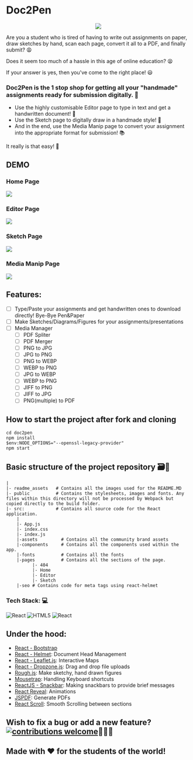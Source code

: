 # Doc2Pen

<p align="center"><img src="readme_assets/doc2pen.gif"></p>

Are you a student who is tired of having to write out assignments on paper, draw sketches by hand, scan each page, convert it all to a PDF, and finally submit? 😩

Does it seem too much of a hassle in this age of online education? 😫

If your answer is yes, then you've come to the right place! 😃

### Doc2Pen is the 1 stop shop for getting all your "handmade" assignments ready for submission digitally. 🥳

- Use the highly customisable Editor page to type in text and get a handwritten document! 📝
- Use the Sketch page to digitally draw in a handmade style! 🎨
- And in the end, use the Media Manip page to convert your assignment into the appropriate format for submission! 📚

It really is that easy! 🎊


## DEMO

### Home Page

<img src="readme_assets/home.gif">

### Editor Page

<img src="readme_assets/editor.gif">

### Sketch Page

<img src="readme_assets/sketch.gif">

### Media Manip Page

<img src="readme_assets/mediaManip.gif">

## Features:

- [ ] Type/Paste your assignments and get handwritten ones to download directly! Bye-Bye Pen&Paper
- [ ] Make Sketches/Diagrams/Figures for your assignments/presentations
- [ ] Media Manager
  - [ ] PDF Spliter
  - [ ] PDF Merger
  - [ ] PNG to JPG
  - [ ] JPG to PNG
  - [ ] PNG to WEBP
  - [ ] WEBP to PNG
  - [ ] JPG to WEBP
  - [ ] WEBP to PNG
  - [ ] JIFF to PNG
  - [ ] JIFF to JPG
  - [ ] PNG(multiple) to PDF

## How to start the project after fork and cloning

```terminal
cd doc2pen
npm install
$env:NODE_OPTIONS="--openssl-legacy-provider"
npm start
```

## Basic structure of the project repository 🗃️📂

```terminal
|
|- readme_assets   # Contains all the images used for the README.MD
|- public          # Contains the stylesheets, images and fonts. Any files within this directory will not be processed by Webpack but copied directly to the build folder.
|- src:            # Contains all source code for the React application.
    |
    |- App.js
    |- index.css
    |- index.js
    |-assets         # Contains all the community brand assets
    |-components     # Contains all the components used within the app.
    |-fonts          # Contains all the fonts
    |-pages          # Contains all the sections of the page.
          |- 404
          |- Home
          |- Editor
          |- Sketch
    |-seo # Contains code for meta tags using react-helmet
```

### Tech Stack: 💻

<img alt="React" src="https://img.shields.io/badge/react%20-%2320232a.svg?&style=for-the-badge&logo=react&logoColor=%2361DAFB"/> <img alt="HTML5" src="https://img.shields.io/badge/html5%20-%23E34F26.svg?&style=for-the-badge&logo=html5&logoColor=white"/> <img alt="React" src="https://img.shields.io/badge/Sass-CC6699?style=for-the-badge&logo=sass&logoColor=white">

## Under the hood:

- [React - Bootstrap](https://react-bootstrap.github.io/)
- [React - Helmet](https://www.npmjs.com/package/react-helmet): Document Head Management
- [React - Leaflet.js](https://react-leaflet.js.org/): Interactive Maps
- [React - Dropzone.js](https://react-dropzone.js.org/): Drag and drop file uploads
- [Rough.js](https://roughjs.com/): Make sketchy, hand drawn figures
- [Mousetrap](https://github.com/ccampbell/mousetrap): Handling Keyboard shortcuts
- [ReactJS - Snackbar](https://www.npmjs.com/package/react-js-snackbar): Making snackbars to provide brief messages
- [React Reveal](https://www.react-reveal.com/): Animations
- [JSPDF](https://www.npmjs.com/package/jspdf): Generate PDFs
- [React Scroll](https://www.npmjs.com/package/react-scroll): Smooth Scrolling between sections

## Wish to fix a bug or add a new feature?[![contributions welcome](https://img.shields.io/badge/contributions-welcome-brightgreen.svg?style=flat)](https://github.com/dwyl/esta/issues)🤝🏽🍀


## Made with ♥ for the students of the world!
